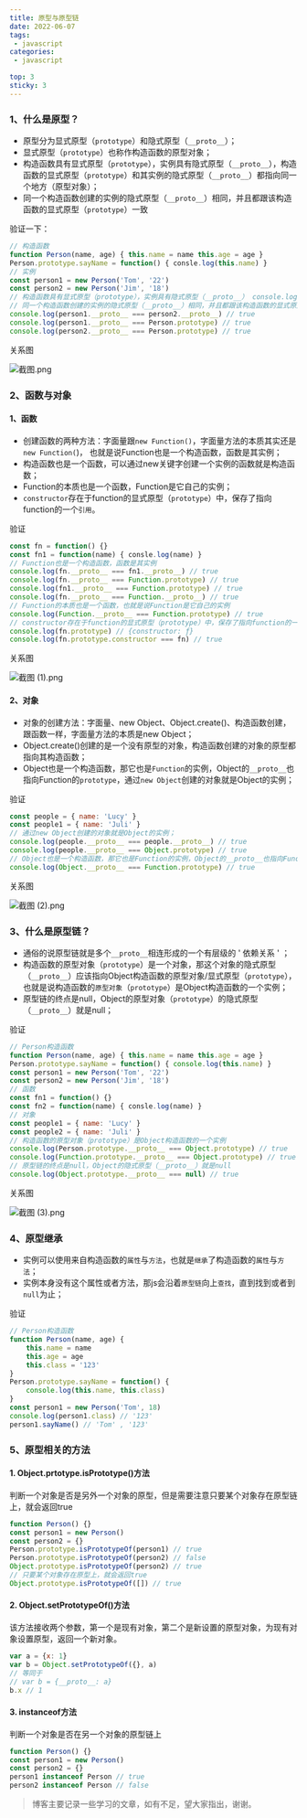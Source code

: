 ```yaml
---
title: 原型与原型链
date: 2022-06-07
tags:
 - javascript
categories:
 - javascript

top: 3
sticky: 3
---
```

### 1、什么是原型？

-   原型分为显式原型（`prototype`）和隐式原型（`__proto__`）；
-   显式原型（`prototype`）也称作构造函数的原型对象；
-   构造函数具有显式原型（`prototype`），实例具有隐式原型（`__proto__`），构造函数的显式原型（`prototype`）和其实例的隐式原型（`__proto__`）都指向同一个地方（原型对象）；
-   同一个构造函数创建的实例的隐式原型（`__proto__`）相同，并且都跟该构造函数的显式原型（`prototype`）一致

验证一下：
``` js
// 构造函数
function Person(name, age) { this.name = name this.age = age }
Person.prototype.sayName = function() { consle.log(this.name) }
// 实例
const person1 = new Person('Tom', '22')
const person2 = new Person('Jim', '18')
// 构造函数具有显式原型（prototype），实例具有隐式原型（__proto__） console.log(Person.prototype) // {sayName: ƒ, constructor: ƒ} console.log(person1.__proto__) // {sayName: ƒ, constructor: ƒ}
// 同一个构造函数创建的实例的隐式原型（__proto__）相同，并且都跟该构造函数的显式原型（prototype）一致
console.log(person1.__proto__ === person2.__proto__) // true
console.log(person1.__proto__ === Person.prototype) // true
console.log(person2.__proto__ === Person.prototype) // true
```
关系图

![截图.png](https://p3-juejin.byteimg.com/tos-cn-i-k3u1fbpfcp/f114b4dc81db487b899e72c4995361b6~tplv-k3u1fbpfcp-watermark.image?)

### 2、函数与对象

#### 1、函数

-   创建函数的两种方法：字面量跟`new Function()`，字面量方法的本质其实还是`new Function(`)， 也就是说Function也是一个构造函数，函数是其实例；
-   构造函数也是一个函数，可以通过new关键字创建一个实例的函数就是构造函数；
-   Function的本质也是一个函数，Function是它自己的实例；
-   `constructor`存在于function的显式原型（`prototype`）中，保存了指向function的一个`引用`。

验证
```js
const fn = function() {}
const fn1 = function(name) { consle.log(name) }
// Function也是一个构造函数，函数是其实例
console.log(fn.__proto__ === fn1.__proto__) // true
console.log(fn.__proto__ === Function.prototype) // true
console.log(fn1.__proto__ === Function.prototype) // true
console.log(fn.__proto__ === Function.__proto__) // true
// Function的本质也是一个函数，也就是说Function是它自己的实例
console.log(Function.__proto__ === Function.prototype) // true
// constructor存在于function的显式原型（prototype）中，保存了指向function的一个引用。
console.log(fn.prototype) // {constructor: ƒ}
console.log(fn.prototype.constructor === fn) // true
```

关系图

![截图 (1).png](https://p6-juejin.byteimg.com/tos-cn-i-k3u1fbpfcp/80724f9d09d54da4839008b44aa0b15e~tplv-k3u1fbpfcp-watermark.image?)

#### 2、对象

-   对象的创建方法：字面量、new Object、Object.create()、构造函数创建，跟函数一样，字面量方法的本质是new Object；
-   Object.create()创建的是一个没有原型的对象，构造函数创建的对象的原型都指向其构造函数；
-   Object也是一个构造函数，那它也是`Function`的实例，Object的`__proto__`也指向Function的`prototype`，通过`new Object`创建的对象就是Object的实例；

验证
```js
const people = { name: 'Lucy' }
const people1 = { name: 'Juli' }
// 通过new Object创建的对象就是Object的实例；
console.log(people.__proto__ === people.__proto__) // true
console.log(people.__proto__ === Object.prototype) // true
// Object也是一个构造函数，那它也是Function的实例，Object的__proto__也指向Function的prototype 
console.log(Object.__proto__ === Function.prototype) // true
```
关系图

![截图 (2).png](https://p9-juejin.byteimg.com/tos-cn-i-k3u1fbpfcp/aa0e4745e1e64f9faa5b44a502a40a3e~tplv-k3u1fbpfcp-watermark.image?)

### 3、什么是原型链？

-   通俗的说原型链就是多个`__proto__`相连形成的一个有层级的 ' 依赖关系 ' ；
-   构造函数的原型对象（`prototype`）是一个对象，那这个对象的隐式原型（`__proto__`）应该指向Object构造函数的原型对象/显式原型（`prototype`），也就是说构造函数的`原型对象`（`prototype`）是Object构造函数的一个实例；
-   原型链的终点是null，Object的原型对象（`prototype`）的隐式原型（`__proto__`）就是null；

验证
```js
// Person构造函数
function Person(name, age) { this.name = name this.age = age }
Person.prototype.sayName = function() { console.log(this.name) }
const person1 = new Person('Tom', '22')
const person2 = new Person('Jim', '18')
// 函数
const fn1 = function() {}
const fn2 = function(name) { consle.log(name) }
// 对象
const people1 = { name: 'Lucy' }
const people2 = { name: 'Juli' }
// 构造函数的原型对象（prototype）是Object构造函数的一个实例
console.log(Person.prototype.__proto__ === Object.prototype) // true
console.log(Function.prototype.__proto__ === Object.prototype) // true
// 原型链的终点是null，Object的隐式原型（__proto__）就是null
console.log(Object.prototype.__proto__ === null) // true
```
关系图

![截图 (3).png](https://p9-juejin.byteimg.com/tos-cn-i-k3u1fbpfcp/17136bf600ed43158800796977a087a9~tplv-k3u1fbpfcp-watermark.image?)

### 4、原型继承

-   实例可以使用来自构造函数的`属性`与`方法`，也就是`继承`了构造函数的`属性`与`方法`；
-   实例本身没有这个属性或者方法，那js会沿着`原型链`向上`查找`，直到找到或者到`null`为止；

验证
```js
// Person构造函数
function Person(name, age) {
    this.name = name
    this.age = age
    this.class = '123'
}
Person.prototype.sayName = function() {
    console.log(this.name, this.class)
}
const person1 = new Person('Tom', 18)
console.log(person1.class) // '123'
person1.sayName() // 'Tom' , '123'
```
### 5、原型相关的方法

#### 1. Object.prtotype.isPrototype()方法

判断一个对象是否是另外一个对象的原型，但是需要注意只要某个对象存在原型链上，就会返回true

```js
function Person() {}
const person1 = new Person()
const person2 = {}
Person.prototype.isPrototypeOf(person1) // true
Person.prototype.isPrototypeOf(person2) // false
Object.prototype.isPrototypeOf(person2) // true
// 只要某个对象存在原型上，就会返回true
Object.prototype.isPrototypeOf([]) // true
```

#### 2. Object.setPrototypeOf()方法

该方法接收两个参数，第一个是现有对象，第二个是新设置的原型对象，为现有对象设置原型，返回一个新对象。

```js
var a = {x: 1}
var b = Object.setPrototypeOf({}, a)
// 等同于
// var b = {__proto__: a}
b.x // 1
```

#### 3. instanceof方法

判断一个对象是否在另一个对象的原型链上

```js
function Person() {}
const person1 = new Person()
const person2 = {}
person1 instanceof Person // true
person2 instanceof Person // false
```

>博客主要记录一些学习的文章，如有不足，望大家指出，谢谢。